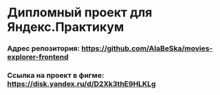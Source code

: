 # Дипломный проект для Яндекс.Практикум
### Адрес репозитория: https://github.com/AlaBeSka/movies-explorer-frontend
### Ссылка на проект в фигме: https://disk.yandex.ru/d/D2Xk3thE9HLKLg